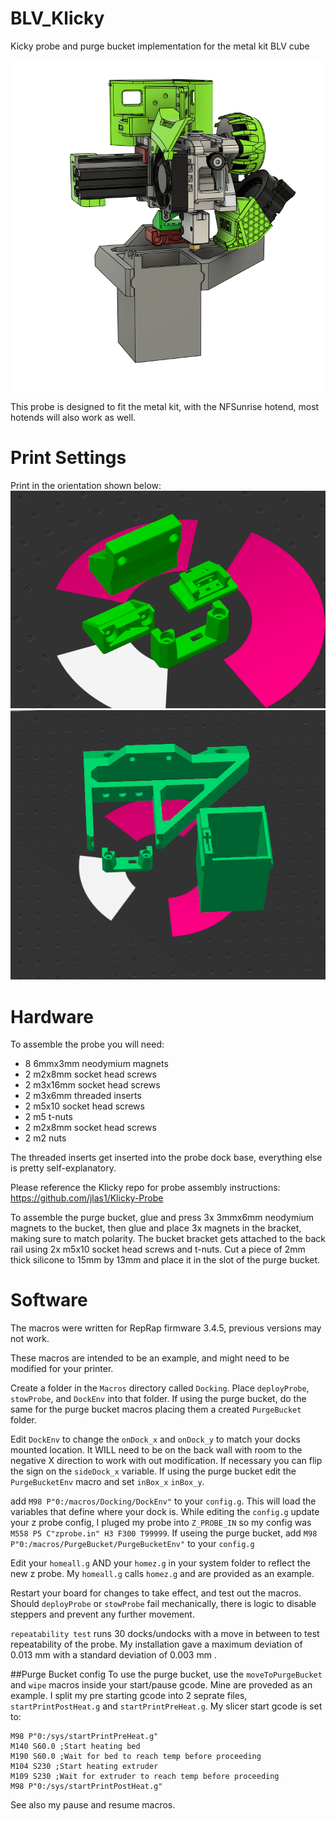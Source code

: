 # BLV_Klicky
Kicky probe and purge bucket implementation for the metal kit BLV cube

![alt text](https://github.com/rab1515/BLV_Klicky/blob/main/purge_bucket_klicky/photos/Capture.PNG)

This probe is designed to fit the metal kit, with the NFSunrise hotend, most hotends will also work as well.

# Print Settings
Print in the orientation shown below:
![alt text](https://github.com/rab1515/BLV_Klicky/blob/main/klicky_probe/photos/Capture3.PNG)
![alt text](https://github.com/rab1515/BLV_Klicky/blob/main/purge_bucket_klicky/photos/printOrientation.PNG)

# Hardware

To assemble the probe you will need:

* 8 6mmx3mm neodymium magnets
* 2 m2x8mm socket head screws  
* 2 m3x16mm socket head screws
* 2 m3x6mm threaded inserts
* 2 m5x10 socket head screws
* 2 m5 t-nuts
* 2 m2x8mm socket head screws
* 2 m2 nuts

The threaded inserts get inserted into the probe dock base, everything else is pretty self-explanatory.

Please reference the Klicky repo for probe assembly instructions: https://github.com/jlas1/Klicky-Probe

To assemble the purge bucket, glue and press 3x 3mmx6mm neodymium magnets to the bucket, then glue and place 3x magnets in the bracket, making sure to match polarity.
The bucket bracket gets attached to the back rail using 2x m5x10 socket head screws and t-nuts. Cut a piece of 2mm thick silicone to 15mm by 13mm and place it in the slot of the purge bucket.


# Software

The macros were written for RepRap firmware 3.4.5, previous versions may not work.

These macros are intended to be an example, and might need to be modified for your printer.

Create a folder in the `Macros` directory called `Docking`. Place `deployProbe`, `stowProbe`, and `DockEnv` into that folder. If using the purge bucket, do the same for the purge bucket macros placing them a created `PurgeBucket` folder.

Edit `DockEnv` to change the `onDock_x` and `onDock_y` to match your docks mounted location. It WILL need to be on the back wall with room to the negative X direction to work with out modification. If necessary you can flip the sign on the `sideDock_x` variable. If using the purge bucket edit the `PurgeBucketEnv` macro and set `inBox_x` `inBox_y`.

add `M98 P"0:/macros/Docking/DockEnv"` to your `config.g`. This will load the variables that define where your dock is. While editing the `config.g` update your z probe config, I pluged my probe into `Z_PROBE_IN` so my config was `M558 P5 C"zprobe.in" H3 F300 T99999`. If useing the purge bucket, add `M98 P"0:/macros/PurgeBucket/PurgeBucketEnv"` to your `config.g`

Edit your `homeall.g` AND your `homez.g` in your system folder to reflect the new z probe. My `homeall.g` calls `homez.g` and are provided as an example.

Restart your board for changes to take effect, and test out the macros. Should  `deployProbe` or `stowProbe` fail mechanically, there is logic to disable steppers and prevent any further movement. 

`repeatability test` runs 30 docks/undocks with a move in between to test repeatability of the probe. My installation gave a maximum deviation of 0.013 mm with a standard deviation of 0.003 mm .

##Purge Bucket config
To use the purge bucket, use the `moveToPurgeBucket` and `wipe` macros inside your start/pause gcode. Mine are proveded as an example. I split my pre starting gcode into 2 seprate files,  `startPrintPostHeat.g` and `startPrintPreHeat.g`. My slicer start gcode is set to: 
```
M98 P"0:/sys/startPrintPreHeat.g"
M140 S60.0 ;Start heating bed
M190 S60.0 ;Wait for bed to reach temp before proceeding
M104 S230 ;Start heating extruder
M109 S230 ;Wait for extruder to reach temp before proceeding
M98 P"0:/sys/startPrintPostHeat.g"
```

See also my pause and resume macros.
